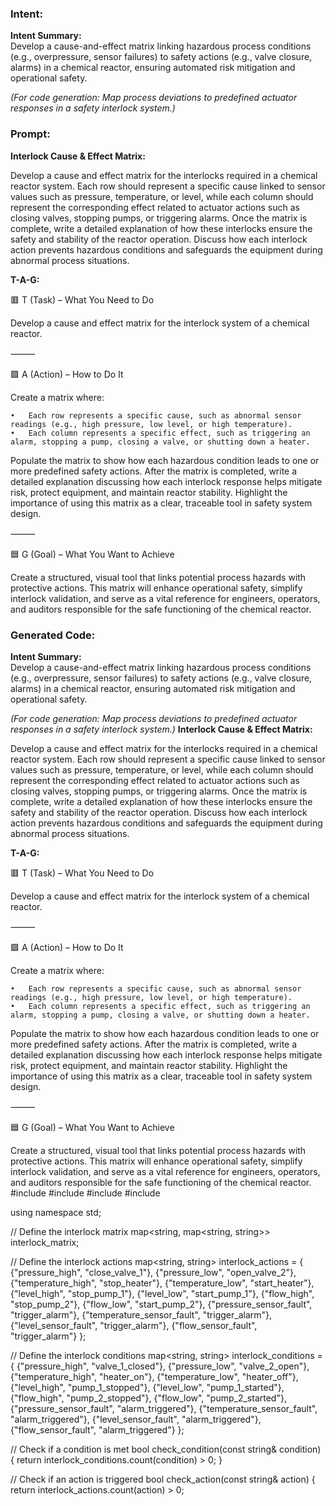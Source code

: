 ### Intent:
**Intent Summary:**  
Develop a cause-and-effect matrix linking hazardous process conditions (e.g., overpressure, sensor failures) to safety actions (e.g., valve closure, alarms) in a chemical reactor, ensuring automated risk mitigation and operational safety.  

*(For code generation: Map process deviations to predefined actuator responses in a safety interlock system.)*

### Prompt:
**Interlock Cause & Effect Matrix:**

Develop a cause and effect matrix for the interlocks required in a chemical reactor system. Each row should represent a specific cause linked to sensor values such as pressure, temperature, or level, while each column should represent the corresponding effect related to actuator actions such as closing valves, stopping pumps, or triggering alarms. Once the matrix is complete, write a detailed explanation of how these interlocks ensure the safety and stability of the reactor operation. Discuss how each interlock action prevents hazardous conditions and safeguards the equipment during abnormal process situations.

**T-A-G:**

🟥 T (Task) – What You Need to Do

Develop a cause and effect matrix for the interlock system of a chemical reactor.

⸻

🟩 A (Action) – How to Do It

Create a matrix where:

	•	Each row represents a specific cause, such as abnormal sensor readings (e.g., high pressure, low level, or high temperature).
	•	Each column represents a specific effect, such as triggering an alarm, stopping a pump, closing a valve, or shutting down a heater.

Populate the matrix to show how each hazardous condition leads to one or more predefined safety actions. After the matrix is completed, write a detailed explanation discussing how each interlock response helps mitigate risk, protect equipment, and maintain reactor stability. Highlight the importance of using this matrix as a clear, traceable tool in safety system design.

⸻

🟦 G (Goal) – What You Want to Achieve

Create a structured, visual tool that links potential process hazards with protective actions. This matrix will enhance operational safety, simplify interlock validation, and serve as a vital reference for engineers, operators, and auditors responsible for the safe functioning of the chemical reactor.

### Generated Code:
**Intent Summary:**  
Develop a cause-and-effect matrix linking hazardous process conditions (e.g., overpressure, sensor failures) to safety actions (e.g., valve closure, alarms) in a chemical reactor, ensuring automated risk mitigation and operational safety.  

*(For code generation: Map process deviations to predefined actuator responses in a safety interlock system.)*
**Interlock Cause & Effect Matrix:**

Develop a cause and effect matrix for the interlocks required in a chemical reactor system. Each row should represent a specific cause linked to sensor values such as pressure, temperature, or level, while each column should represent the corresponding effect related to actuator actions such as closing valves, stopping pumps, or triggering alarms. Once the matrix is complete, write a detailed explanation of how these interlocks ensure the safety and stability of the reactor operation. Discuss how each interlock action prevents hazardous conditions and safeguards the equipment during abnormal process situations.

**T-A-G:**

🟥 T (Task) – What You Need to Do

Develop a cause and effect matrix for the interlock system of a chemical reactor.

⸻

🟩 A (Action) – How to Do It

Create a matrix where:

	•	Each row represents a specific cause, such as abnormal sensor readings (e.g., high pressure, low level, or high temperature).
	•	Each column represents a specific effect, such as triggering an alarm, stopping a pump, closing a valve, or shutting down a heater.

Populate the matrix to show how each hazardous condition leads to one or more predefined safety actions. After the matrix is completed, write a detailed explanation discussing how each interlock response helps mitigate risk, protect equipment, and maintain reactor stability. Highlight the importance of using this matrix as a clear, traceable tool in safety system design.

⸻

🟦 G (Goal) – What You Want to Achieve

Create a structured, visual tool that links potential process hazards with protective actions. This matrix will enhance operational safety, simplify interlock validation, and serve as a vital reference for engineers, operators, and auditors responsible for the safe functioning of the chemical reactor.
#include <iostream>
#include <vector>
#include <string>
#include <map>

using namespace std;

// Define the interlock matrix
map<string, map<string, string>> interlock_matrix;

// Define the interlock actions
map<string, string> interlock_actions = {
    {"pressure_high", "close_valve_1"},
    {"pressure_low", "open_valve_2"},
    {"temperature_high", "stop_heater"},
    {"temperature_low", "start_heater"},
    {"level_high", "stop_pump_1"},
    {"level_low", "start_pump_1"},
    {"flow_high", "stop_pump_2"},
    {"flow_low", "start_pump_2"},
    {"pressure_sensor_fault", "trigger_alarm"},
    {"temperature_sensor_fault", "trigger_alarm"},
    {"level_sensor_fault", "trigger_alarm"},
    {"flow_sensor_fault", "trigger_alarm"}
};

// Define the interlock conditions
map<string, string> interlock_conditions = {
    {"pressure_high", "valve_1_closed"},
    {"pressure_low", "valve_2_open"},
    {"temperature_high", "heater_on"},
    {"temperature_low", "heater_off"},
    {"level_high", "pump_1_stopped"},
    {"level_low", "pump_1_started"},
    {"flow_high", "pump_2_stopped"},
    {"flow_low", "pump_2_started"},
    {"pressure_sensor_fault", "alarm_triggered"},
    {"temperature_sensor_fault", "alarm_triggered"},
    {"level_sensor_fault", "alarm_triggered"},
    {"flow_sensor_fault", "alarm_triggered"}
};

// Check if a condition is met
bool check_condition(const string& condition) {
    return interlock_conditions.count(condition) > 0;
}

// Check if an action is triggered
bool check_action(const string& action) {
    return interlock_actions.count(action) > 0;
